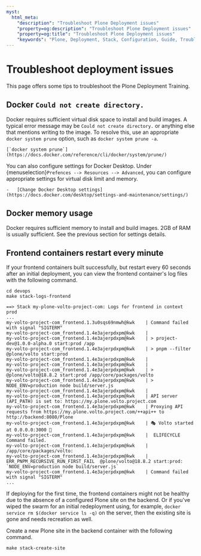 ```yaml
---
myst:
  html_meta:
    "description": "Troubleshoot Plone Deployment issues"
    "property=og:description": "Troubleshoot Plone Deployment issues"
    "property=og:title": "Troubleshoot Plone Deployment issues"
    "keywords": "Plone, Deployment, Stack, Configuration, Guide, Troubleshoot"
---
```


# Troubleshoot deployment issues

This page offers some tips to troubleshoot the Plone Deployment Training.

## Docker `Could not create directory.`

Docker requires sufficient virtual disk space to install and build images.
A typical error message may be `Could not create directory.` or anything else that mentions writing to the image.
To resolve this, use an appropriate `docker system prune` option, such as `docker system prune -a`.

```{seealso}
[`docker system prune`](https://docs.docker.com/reference/cli/docker/system/prune/)
```

You can also configure settings for Docker Desktop.
Under {menuselection}`Prefences --> Resources --> Advanced`, you can configure appropriate settings for virtual disk limit and memory.

```{seealso}
-   [Change Docker Desktop settings](https://docs.docker.com/desktop/settings-and-maintenance/settings/)
```


## Docker memory usage

Docker requires sufficient memory to install and build images.
2GB of RAM is usually sufficient.
See the previous section for settings details.


## Frontend containers restart every minute

If your frontend containers built successfully, but restart every 60 seconds after an initial deployment, you can view the frontend container's log files with the following command.

```shell
cd devops
make stack-logs-frontend
```

```console
==> Stack my-plone-volto-project-com: Logs for frontend in context prod 
...
my-volto-project-com_frontend.1.3u0sqs69nmwh@kwk    | Command failed with signal "SIGTERM"
my-volto-project-com_frontend.1.4e3ajerpdxpm@kwk    | 
my-volto-project-com_frontend.1.4e3ajerpdxpm@kwk    | > project-dev@1.0.0-alpha.0 start:prod /app
my-volto-project-com_frontend.1.4e3ajerpdxpm@kwk    | > pnpm --filter @plone/volto start:prod
my-volto-project-com_frontend.1.4e3ajerpdxpm@kwk    | 
my-volto-project-com_frontend.1.4e3ajerpdxpm@kwk    | 
my-volto-project-com_frontend.1.4e3ajerpdxpm@kwk    | > @plone/volto@18.8.2 start:prod /app/core/packages/volto
my-volto-project-com_frontend.1.4e3ajerpdxpm@kwk    | > NODE_ENV=production node build/server.js
my-volto-project-com_frontend.1.4e3ajerpdxpm@kwk    | 
my-volto-project-com_frontend.1.4e3ajerpdxpm@kwk    | API server (API_PATH) is set to: https://my.plone.volto.project.com
my-volto-project-com_frontend.1.4e3ajerpdxpm@kwk    | Proxying API requests from https://my.plone.volto.project.com/++api++ to http://backend:8080/Plone
my-volto-project-com_frontend.1.4e3ajerpdxpm@kwk    | 🎭 Volto started at 0.0.0.0:3000 🚀
my-volto-project-com_frontend.1.4e3ajerpdxpm@kwk    |  ELIFECYCLE  Command failed.
my-volto-project-com_frontend.1.4e3ajerpdxpm@kwk    | /app/core/packages/volto:
my-volto-project-com_frontend.1.4e3ajerpdxpm@kwk    |  ERR_PNPM_RECURSIVE_RUN_FIRST_FAIL  @plone/volto@18.8.2 start:prod: `NODE_ENV=production node build/server.js`
my-volto-project-com_frontend.1.4e3ajerpdxpm@kwk    | Command failed with signal "SIGTERM"
...
```

If deploying for the first time, the frontend containers might not be healthy due to the absence of a configured Plone site on the backend.
Or if you've wiped the swarm for an initial redeployment using, for example, `docker service rm $(docker service ls -q)` on the server, then the existing site is gone and needs recreation as well.

Create a new Plone site in the backend container with the following command.

```shell
make stack-create-site
```

